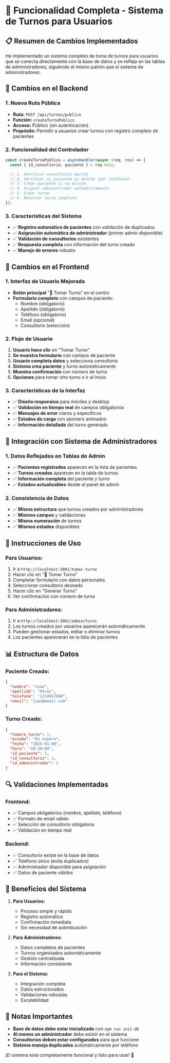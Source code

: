 # 🎯 Funcionalidad Completa - Sistema de Turnos para Usuarios

## 📋 **Resumen de Cambios Implementados**

He implementado un sistema completo de toma de turnos para usuarios que se conecta directamente con la base de datos y se refleja en las tablas de administradores, siguiendo el mismo patrón que el sistema de administradores.

## 🔧 **Cambios en el Backend**

### **1. Nueva Ruta Pública**

- **Ruta:** `POST /api/turnos/publico`
- **Función:** `createTurnoPublico`
- **Acceso:** Público (sin autenticación)
- **Propósito:** Permitir a usuarios crear turnos con registro completo de pacientes

### **2. Funcionalidad del Controlador**

```javascript
const createTurnoPublico = asyncHandler(async (req, res) => {
  const { id_consultorio, paciente } = req.body;

  // 1. Verificar consultorio existe
  // 2. Verificar si paciente ya existe (por teléfono)
  // 3. Crear paciente si no existe
  // 4. Asignar administrador automáticamente
  // 5. Crear turno
  // 6. Retornar turno completo
});
```

### **3. Características del Sistema**

- ✅ **Registro automático de pacientes** con validación de duplicados
- ✅ **Asignación automática de administrador** (primer admin disponible)
- ✅ **Validación de consultorios** existentes
- ✅ **Respuesta completa** con información del turno creado
- ✅ **Manejo de errores** robusto

## 🎨 **Cambios en el Frontend**

### **1. Interfaz de Usuario Mejorada**

- **Botón principal** "🎫 Tomar Turno" en el centro
- **Formulario completo** con campos de paciente:
  - Nombre (obligatorio)
  - Apellido (obligatorio)
  - Teléfono (obligatorio)
  - Email (opcional)
  - Consultorio (selección)

### **2. Flujo de Usuario**

1. **Usuario hace clic** en "Tomar Turno"
2. **Se muestra formulario** con campos de paciente
3. **Usuario completa datos** y selecciona consultorio
4. **Sistema crea paciente** y turno automáticamente
5. **Muestra confirmación** con número de turno
6. **Opciones** para tomar otro turno o ir al inicio

### **3. Características de la Interfaz**

- ✅ **Diseño responsivo** para móviles y desktop
- ✅ **Validación en tiempo real** de campos obligatorios
- ✅ **Mensajes de error** claros y específicos
- ✅ **Estados de carga** con spinners animados
- ✅ **Información detallada** del turno generado

## 🔄 **Integración con Sistema de Administradores**

### **1. Datos Reflejados en Tablas de Admin**

- ✅ **Pacientes registrados** aparecen en la lista de pacientes
- ✅ **Turnos creados** aparecen en la tabla de turnos
- ✅ **Información completa** del paciente y turno
- ✅ **Estados actualizables** desde el panel de admin

### **2. Consistencia de Datos**

- ✅ **Misma estructura** que turnos creados por administradores
- ✅ **Mismos campos** y validaciones
- ✅ **Misma numeración** de turnos
- ✅ **Mismos estados** disponibles

## 🚀 **Instrucciones de Uso**

### **Para Usuarios:**

1. Ir a `http://localhost:3001/tomar-turno`
2. Hacer clic en "🎫 Tomar Turno"
3. Completar formulario con datos personales
4. Seleccionar consultorio deseado
5. Hacer clic en "Generar Turno"
6. Ver confirmación con número de turno

### **Para Administradores:**

1. Ir a `http://localhost:3001/admin/turns`
2. Los turnos creados por usuarios aparecerán automáticamente
3. Pueden gestionar estados, editar o eliminar turnos
4. Los pacientes aparecerán en la lista de pacientes

## 📊 **Estructura de Datos**

### **Paciente Creado:**

```json
{
  "nombre": "Juan",
  "apellido": "Pérez",
  "telefono": "1234567890",
  "email": "juan@email.com"
}
```

### **Turno Creado:**

```json
{
  "numero_turno": 1,
  "estado": "En espera",
  "fecha": "2025-01-09",
  "hora": "10:30:00",
  "id_paciente": 1,
  "id_consultorio": 1,
  "id_administrador": 1
}
```

## 🔍 **Validaciones Implementadas**

### **Frontend:**

- ✅ Campos obligatorios (nombre, apellido, teléfono)
- ✅ Formato de email válido
- ✅ Selección de consultorio obligatoria
- ✅ Validación en tiempo real

### **Backend:**

- ✅ Consultorio existe en la base de datos
- ✅ Teléfono único (evita duplicados)
- ✅ Administrador disponible para asignación
- ✅ Datos de paciente válidos

## 🎯 **Beneficios del Sistema**

1. **Para Usuarios:**

   - Proceso simple y rápido
   - Registro automático
   - Confirmación inmediata
   - Sin necesidad de autenticación

2. **Para Administradores:**

   - Datos completos de pacientes
   - Turnos organizados automáticamente
   - Gestión centralizada
   - Información consistente

3. **Para el Sistema:**
   - Integración completa
   - Datos estructurados
   - Validaciones robustas
   - Escalabilidad

## 🚨 **Notas Importantes**

- **Base de datos debe estar inicializada** con `npm run init-db`
- **Al menos un administrador** debe existir en el sistema
- **Consultorios deben estar configurados** para que funcione
- **Sistema maneja duplicados** automáticamente por teléfono

¡El sistema está completamente funcional y listo para usar! 🎉
